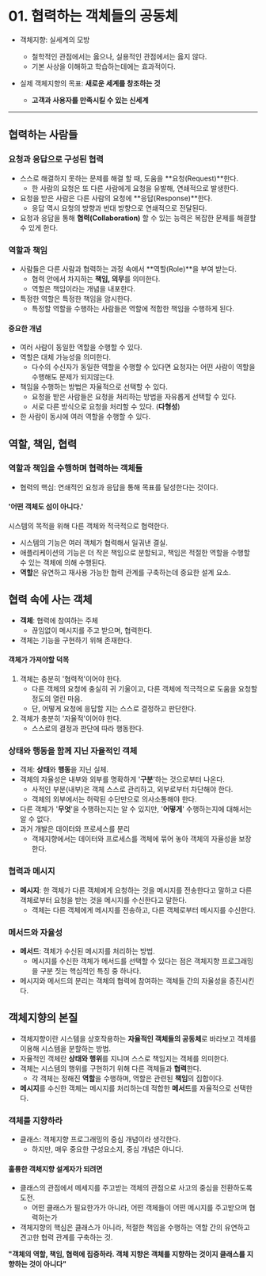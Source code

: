 # 01. 협력하는 객체들의 공동체

* 객체지향: 실세계의 모방
  - 철학적인 관점에서는 옳으나, 실용적인 관점에서는 옳지 않다.
  - 기본 사상을 이해하고 학습하는데에는 효과적이다.

* 실제 객체지향의 목표: **새로운 세계를 창조하는 것**
  * **고객과 사용자를 만족시킬 수 있는 신세계**

---

## 협력하는 사람들

### 요청과 응답으로 구성된 협력

* 스스로 해결하지 못하는 문제를 해결 할 때, 도움을 **요청(Request)**한다.
  * 한 사람의 요청은 또 다른 사람에게 요청을 유발해, 연쇄적으로 발생한다.
* 요청을 받은 사람은 다른 사람의 요청에 **응답(Response)**한다.
  * 응답 역시 요청의 방향과 반대 방향으로 연쇄적으로 전달된다.
* 요청과 응답을 통해 **협력(Collaboration)** 할 수 있는 능력은 복잡한 문제를 해결할 수 있게 한다.

### 역할과 책임

* 사람들은 다른 사람과 협력하는 과정 속에서 **역할(Role)**을 부여 받는다.
  * 협력 안에서 차지하는 **책임, 의무**를 의미한다.
  * 역할은 책임이라는 개념을 내포한다.
* 특정한 역할은 특정한 책임을 암시한다.
  * 특정할 역할을 수행하는 사람들은 역할에 적합한 책임을 수행하게 된다.

#### 중요한 개념

* 여러 사람이 동일한 역할을 수행할 수 있다.
* 역할은 대체 가능성을 의미한다.
  * 다수의 수신자가 동일한 역할을 수행할 수 있다면 요청자는 어떤 사람이 역할을 수행해도 문제가 되지않는다.
* 책임을 수행하는 방법은 자율적으로 선택할 수 있다.
  * 요청을 받은 사람들은 요청을 처리하는 방법을 자유롭게 선택할 수 있다.
  * 서로 다른 방식으로  요청을 처리할 수 있다. (**다형성**)
* 한 사람이 동시에 여러 역할을 수행할 수 있다.

## 역할, 책임, 협력

### 역할과 책임을 수행하며 협력하는 객체들

* 협력의 핵심: 연쇄적인 요청과 응답을 통해 목표를 달성한다는 것이다.

#### '어떤 객체도 섬이 아니다.'

시스템의 목적을 위해 다른 객체와 적극적으로 협력한다.

* 시스템의 기능은 여러 객체가 협력해서 일궈낸 결실.
* 애플리케이션의 기능은 더 작은 책임으로 분할되고, 책임은 적절한 역할을 수행할 수 있는 객체에 의해 수행된다.
* **역할**은 유연하고 재사용 가능한 협력 관계를 구축하는데 중요한 설계 요소.

## 협력 속에 사는 객체

* **객체**: 협력에 참여하는 주체
  * 끊임없이 메시지를 주고 받으며, 협력한다.
* 객체는 기능을 구현하기 위해 존재한다.

#### 객체가 가져야할 덕목

1. 객체는 충분히 '협력적'이어야 한다.
   * 다른 객체의 요청에 충실히 귀 기울이고, 다른 객체에 적극적으로 도움을 요청할 정도의 열린 마음.
   * 단, 어떻게 요청에 응답할 지는 스스로 결정하고 판단한다.
2. 객체가 충분히 '자율적'이어야 한다.
   * 스스로의 결정과 판단에 따라 행동한다.

### 상태와 행동을 함께 지닌 자율적인 객체

* 객체: **상태**와 **행동**을 지닌 실체.
* 객체의 자율성은 내부와 외부를 명확하게 '**구분**'하는 것으로부터 나온다.
  * 사적인 부분(내부)은 객체 스스로 관리하고, 외부로부터 차단해야 한다.
  * 객체의 외부에서는 허락된 수단만으로 의사소통해야 한다.
* 다른 객체가 '**무엇**'을 수행하는지는 알 수 있지만, '**어떻게**' 수행하는지에 대해서는 알 수 없다.
* 과거 개발은 데이터와 프로세스를 분리
  * 객체지향에서는 데이터와 프로세스를 객체에 묶어 놓아 객체의 자율성을 보장한다.

### 협력과 메시지

* **메시지**: 한 객체가 다른 객체에게 요청하는 것을 메시지를 전송한다고 말하고 다른 객체로부터 요청을 받는 것을 메시지를 수신한다고 말한다.
  * 객체는 다른 객체에게 메시지를 전송하고, 다른 객체로부터 메시지를 수신한다.

### 메서드와 자율성

* **메서드**: 객체가 수신된 메시지를 처리하는 방법.
  * 메시지를 수신한 객체가 메서드를 선택할 수 있다는 점은 객체지향 프로그래밍을 구분 짓는 핵심적인 특징 중 하나다.
* 메시지와 메서드의 분리는 객체의 협력에 참여하는 객체들 간의 자율성을 증진시킨다.

## 객체지향의 본질

* 객체지향이란 시스템을 상호작용하는 **자율적인 객체들의 공동체**로 바라보고 객체를 이용해 시스템을 분할하는 방법.
* 자율적인 객체란 **상태와 행위**를 지니며 스스로 책임지는 객체를 의미한다.
* 객체는 시스템의 행위를 구현하기 위해 다른 객체들과 **협력**한다.
  * 각 객체는 정해진 **역할**을 수행하며, 역할은 관련된 **책임**의 집합이다.
* **메시지**를 수신한 객체는 메시지를 처리하는데 적합한 **메서드**를 자율적으로 선택한다.

### 객체를 지향하라

* 클래스: 객체지향 프로그래밍의 중심 개념이라 생각한다.
  * 하지만, 매우 중요한 구성요소지, 중심 개념은 아니다.

#### 훌륭한 객체지향 설계자가 되려면

* 클래스의 관점에서 메세지를 주고받는 객체의 관점으로 사고의 중심을 전환하도록 도전.
  * 어떤 클래스가 필요한가가 아니라, 어떤 객체들이 어떤 메시지를 주고받으며 협력하는가
* 객체지향의 핵심은 클래스가 아니라, 적절한 책임을 수행하는 역할 간의 유연하고 견고한 협력 관계를 구축하는 것.

**"객체의 역할, 책임, 협력에 집중하라. 객체 지향은 객체를 지향하는 것이지 클래스를 지향하는 것이 아니다"**